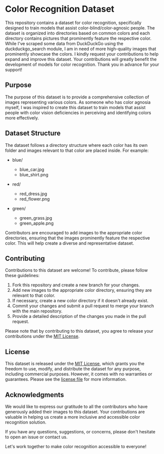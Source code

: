 # Color Recognition Dataset

This repository contains a dataset for color recognition, specifically designed to train models that assist color-blind/color-agnosic people. The dataset is organized into directories based on common colors and each directory contains pictures that prominently feature the respective color. While I've scraped some data from DuckDuckGo using the duckduckgo_search module, I am in need of more high-quality images that prominently showcase the colors. I kindly request your contributions to help expand and improve this dataset. Your contributions will greatly benefit the development of models for color recognition. Thank you in advance for your support!


## Purpose

The purpose of this dataset is to provide a comprehensive collection of images representing various colors. As someone who has color agnosia myself, I was inspired to create this dataset to train models that assist people with color vision deficiencies in perceiving and identifying colors more effectively.

## Dataset Structure

The dataset follows a directory structure where each color has its own folder and images relevant to that color are placed inside. For example:
- blue/
  - blue_car.jpg
  - blue_shirt.png
  
- red/
  - red_dress.jpg
  - red_flower.png

- green/
  - green_grass.jpg
  - green_apple.png



Contributors are encouraged to add images to the appropriate color directories, ensuring that the images prominently feature the respective color. This will help create a diverse and representative dataset.

## Contributing

Contributions to this dataset are welcome! To contribute, please follow these guidelines:

1. Fork this repository and create a new branch for your changes.
2. Add new images to the appropriate color directory, ensuring they are relevant to that color.
3. If necessary, create a new color directory if it doesn't already exist.
4. Commit your changes and submit a pull request to merge your branch with the main repository.
5. Provide a detailed description of the changes you made in the pull request.

Please note that by contributing to this dataset, you agree to release your contributions under the [MIT License](LICENSE.md).

## License

This dataset is released under the [MIT License](LICENSE.md), which grants you the freedom to use, modify, and distribute the dataset for any purpose, including commercial purposes. However, it comes with no warranties or guarantees. Please see the [license file](LICENSE.md) for more information.

## Acknowledgments

We would like to express our gratitude to all the contributors who have generously added their images to this dataset. Your contributions are valuable in helping us create a more inclusive and accessible color recognition solution.

If you have any questions, suggestions, or concerns, please don't hesitate to open an issue or contact us.

Let's work together to make color recognition accessible to everyone!



